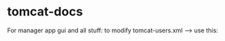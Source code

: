 # tomcat-docs

For manager app gui and all stuff: to modify tomcat-users.xml --> use this:

<?xml version='1.0' encoding='utf-8'?>
<!--
  Licensed to the Apache Software Foundation (ASF) under one or more
  contributor license agreements.  See the NOTICE file distributed with
  this work for additional information regarding copyright ownership.
  The ASF licenses this file to You under the Apache License, Version 2.0
  (the "License"); you may not use this file except in compliance with
  the License.  You may obtain a copy of the License at

      http://www.apache.org/licenses/LICENSE-2.0

  Unless required by applicable law or agreed to in writing, software
  distributed under the License is distributed on an "AS IS" BASIS,
  WITHOUT WARRANTIES OR CONDITIONS OF ANY KIND, either express or implied.
  See the License for the specific language governing permissions and
  limitations under the License.
-->
<tomcat-users>
<!--
  NOTE:  By default, no user is included in the "manager-gui" role required
  to operate the "/manager/html" web application.  If you wish to use this app,
  you must define such a user - the username and password are arbitrary.
-->
<!--
  NOTE:  The sample user and role entries below are wrapped in a comment
  and thus are ignored when reading this file. Do not forget to remove
  <!.. ..> that surrounds them.
-->
  <role rolename="admin-gui"/>
  <role rolename="admin-script"/>
  <role rolename="manager-gui"/>
  <role rolename="manager-status"/>
  <role rolename="manager-script"/>
  <role rolename="manager-jmx"/>
  <user name="admin" password="admin" roles="admin-gui,admin-script,manager-gui,manager-status,manager-script,manager-jmx"/>
</tomcat-users>
